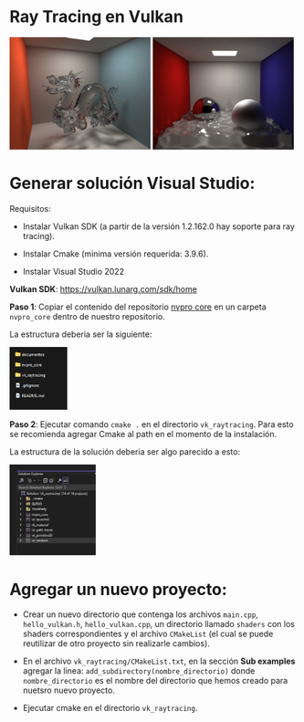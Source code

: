 # Ray Tracing en Vulkan

<img src="https://github.com/jquinfontana/VulkanRayTracing/blob/main/documentos/imagenes%20path%20tracing/dragonPortada.jpg" width="49%"></img> <img src="https://github.com/jquinfontana/VulkanRayTracing/blob/main/documentos/imagenes%20path%20tracing/waterPortada.jpg" width="49%"></img>

# Generar solución Visual Studio:
Requisitos:

* Instalar Vulkan SDK (a partir de la versión 1.2.162.0 hay soporte para ray tracing).

* Instalar Cmake (minima versión requerida: 3.9.6).

* Instalar Visual Studio 2022 

**Vulkan SDK**: https://vulkan.lunarg.com/sdk/home

**Paso 1**: Copiar el contenido del repositorio [nvpro core](https://github.com/nvpro-samples/nvpro_core) en un carpeta `nvpro_core` dentro de nuestro repositorio.

La estructura deberia ser la siguiente:

<img src="https://github.com/jquinfontana/VulkanRayTracing/blob/main/documentos/imagenes%20path%20tracing/estructura%20repo.png" width="20%"></img>

**Paso 2**: Ejecutar comando `cmake .` en el directorio `vk_raytracing`. Para esto se recomienda agregar Cmake al path en el momento de la instalación.

La estructura de la solución deberia ser algo parecido a esto:

<img src="https://github.com/jquinfontana/VulkanRayTracing/blob/main/documentos/imagenes%20path%20tracing/solucionvisual.png" width="30%"></img>

# Agregar un nuevo proyecto: 

* Crear un nuevo directorio que contenga los archivos `main.cpp`, `hello_vulkan.h`, `hello_vulkan.cpp`, un directorio llamado `shaders`
con los shaders correspondientes y el archivo `CMakeList` (el cual se puede reutilizar de otro proyecto sin realizarle cambios). 

* En el archivo `vk_raytracing/CMakeList.txt`, en la sección **Sub examples** agregar la linea:
`add_subdirectory(nombre_directorio)` donde `nombre_directorio` es el nombre del directorio que hemos creado para nuetsro nuevo proyecto.

* Ejecutar cmake en el directorio `vk_raytracing`.
